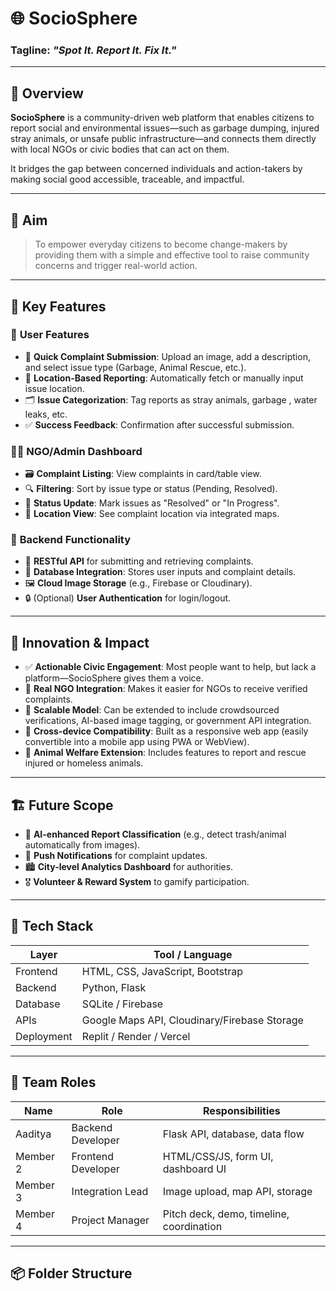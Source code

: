 # 🌐 SocioSphere

### Tagline: *"Spot It. Report It. Fix It."*

---

## 🧩 Overview

**SocioSphere** is a community-driven web platform that enables citizens to report social and environmental issues—such as garbage dumping, injured stray animals, or unsafe public infrastructure—and connects them directly with local NGOs or civic bodies that can act on them.

It bridges the gap between concerned individuals and action-takers by making social good accessible, traceable, and impactful.

---

## 🎯 Aim

> To empower everyday citizens to become change-makers by providing them with a simple and effective tool to raise community concerns and trigger real-world action.

---

## 🌟 Key Features

### 👤 **User Features**
- 📸 **Quick Complaint Submission**: Upload an image, add a description, and select issue type (Garbage, Animal Rescue, etc.).
- 📍 **Location-Based Reporting**: Automatically fetch or manually input issue location.
- 🗂️ **Issue Categorization**: Tag reports as stray animals, garbage , water leaks, etc.
- ✅ **Success Feedback**: Confirmation after successful submission.

### 🧑‍💼 **NGO/Admin Dashboard**
- 🗃️ **Complaint Listing**: View complaints in card/table view.
- 🔍 **Filtering**: Sort by issue type or status (Pending, Resolved).
- 📌 **Status Update**: Mark issues as "Resolved" or "In Progress".
- 🧭 **Location View**: See complaint location via integrated maps.

### 🔧 **Backend Functionality**
- 🔁 **RESTful API** for submitting and retrieving complaints.
- 💾 **Database Integration**: Stores user inputs and complaint details.
- 🖼️ **Cloud Image Storage** (e.g., Firebase or Cloudinary).
- 🔒 (Optional) **User Authentication** for login/logout.

---

## 🚀 Innovation & Impact

- ✅ **Actionable Civic Engagement**: Most people want to help, but lack a platform—SocioSphere gives them a voice.
- 🔗 **Real NGO Integration**: Makes it easier for NGOs to receive verified complaints.
- 🧠 **Scalable Model**: Can be extended to include crowdsourced verifications, AI-based image tagging, or government API integration.
- 📱 **Cross-device Compatibility**: Built as a responsive web app (easily convertible into a mobile app using PWA or WebView).
- 🐾 **Animal Welfare Extension**: Includes features to report and rescue injured or homeless animals.

---

## 🏗️ Future Scope

- 🤖 **AI-enhanced Report Classification** (e.g., detect trash/animal automatically from images).
- 📲 **Push Notifications** for complaint updates.
- 🏙️ **City-level Analytics Dashboard** for authorities.
- 🎖️ **Volunteer & Reward System** to gamify participation.

---

## 🔧 Tech Stack

| Layer       | Tool / Language                              |
|-------------|----------------------------------------------|
| Frontend    | HTML, CSS, JavaScript, Bootstrap             |
| Backend     | Python, Flask                                |
| Database    | SQLite / Firebase                            |
| APIs        | Google Maps API, Cloudinary/Firebase Storage |
| Deployment  | Replit / Render / Vercel                     |

---

## 🙌 Team Roles

| Name           | Role                  | Responsibilities                          |
|----------------|-----------------------|-------------------------------------------|
| Aaditya        | Backend Developer     | Flask API, database, data flow            |
| Member 2       | Frontend Developer    | HTML/CSS/JS, form UI, dashboard UI        |
| Member 3       | Integration Lead      | Image upload, map API, storage            |
| Member 4       | Project Manager       | Pitch deck, demo, timeline, coordination  |

---

## 📦 Folder Structure

